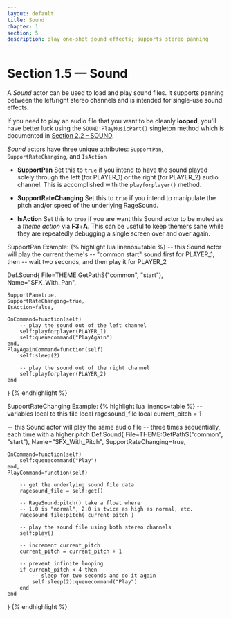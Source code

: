 ```yaml
---
layout: default
title: Sound
chapter: 1
section: 5
description: play one-shot sound effects; supports stereo panning
---
```


# Section 1.5 &mdash; Sound

A *Sound* actor can be used to load and play sound files.  It supports panning between the left/right stereo channels and is intended for single-use sound effects.

<div class="panel callout radius">
If you need to play an audio file that you want to be cleanly <strong>looped</strong>, you'll have better luck using the <code>SOUND:PlayMusicPart()</code> singleton method which is documented in <a href="{{site.baseurl}}/Singletons/SOUND.html">Section 2.2 – SOUND</a>.
</div>


*Sound* actors have three unique attributes: `SupportPan`, `SupportRateChanging`, and `IsAction`

+ **SupportPan**
	Set this to `true` if you intend to have the sound played solely through the left (for PLAYER_1) or the right (for PLAYER_2) audio channel.  This is accomplished with the `playforplayer()` method.

+ **SupportRateChanging**
	Set this to `true` if you intend to manipulate the pitch and/or speed of the underlying RageSound.

+ **IsAction**
	Set this to `true` if you are want this Sound actor to be muted as a *theme action* via **F3**+**A**.  This can be useful to keep themers sane while they are repeatedly debugging a single screen over and over again.

<span class="CodeExample-Title">SupportPan Example:</span>
{% highlight lua linenos=table %}
-- this Sound actor will play the current theme's
-- "common start" sound first for PLAYER_1, then
-- wait two seconds, and then play it for PLAYER_2

Def.Sound{
	File=THEME:GetPathS("common", "start"),
	Name="SFX_With_Pan",

	SupportPan=true,
	SupportRateChanging=true,
	IsAction=false,

	OnCommand=function(self)
		-- play the sound out of the left channel
		self:playforplayer(PLAYER_1)
		self:queuecommand("PlayAgain")
	end,
	PlayAgainCommand=function(self)
		self:sleep(2)

		-- play the sound out of the right channel
		self:playforplayer(PLAYER_2)
	end
}
{% endhighlight %}


<span class="CodeExample-Title">SupportRateChanging Example:</span>
{% highlight lua linenos=table %}
-- variables local to this file
local ragesound_file
local current_pitch = 1

-- this Sound actor will play the same audio file
-- three times sequentially, each time with a higher pitch
Def.Sound{
	File=THEME:GetPathS("common", "start"),
	Name="SFX_With_Pitch",
	SupportRateChanging=true,

	OnCommand=function(self)
		self:queuecommand("Play")
	end,
	PlayCommand=function(self)

		-- get the underlying sound file data
		ragesound_file = self:get()

		-- RageSound:pitch() take a float where
		-- 1.0 is "normal", 2.0 is twice as high as normal, etc.
		ragesound_file:pitch( current_pitch )

		-- play the sound file using both stereo channels
		self:play()

		-- increment current_pitch
		current_pitch = current_pitch + 1

		-- prevent infinite looping
		if current_pitch < 4 then
			-- sleep for two seconds and do it again
			self:sleep(2):queuecommand("Play")
		end
	end
}
{% endhighlight %}